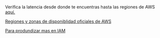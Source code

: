


Verifica la latencia desde donde te encuentras hasta las regiones de AWS [aquí.](https://ping.psa.fun)

[Regiones y zonas de disponiblidad oficiales de AWS](https://aws.amazon.com/es/about-aws/global-infrastructure/regions_az/)

[Para produndizar mas en IAM](https://docs.aws.amazon.com/IAM/latest/UserGuide/reference_policies_evaluation-logic.html)